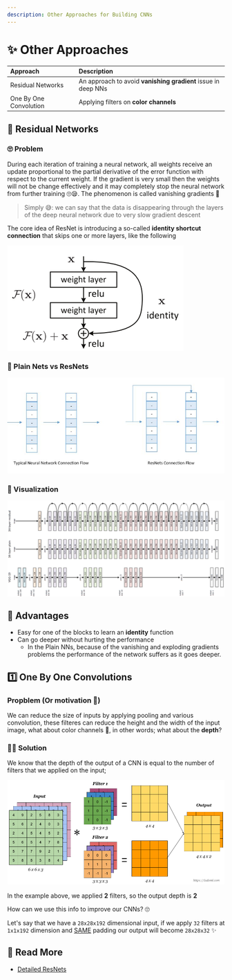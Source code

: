 ```yaml
---
description: Other Approaches for Building CNNs
---
```


# ✨ Other Approaches

| Approach | Description |
| :--- | :--- |
| Residual Networks | An approach to avoid **vanishing gradient** issue in deep NNs |
| One By One Convolution | Applying filters on **color channels** |

## 🔄 Residual Networks

### 🙄 Problem

During each iteration of training a neural network, all weights receive an update proportional to the partial derivative of the error function with respect to the current weight. If the gradient is very small then the weights will not be change effectively and it may completely stop the neural network from further training 🙄😪. The phenomenon is called vanishing gradients 🙁

> Simply 😅: we can say that the data is disappearing through the layers of the deep neural network due to very slow gradient descent

The core idea of ResNet is introducing a so-called **identity shortcut connection** that skips one or more layers, like the following

![](../.gitbook/assets/resnetconcept.png)

### 🙌 Plain Nets vs ResNets

![](../.gitbook/assets/plainvsres.jpg)

### 👀 Visualization

![](../.gitbook/assets/resnetvisualization.png)

## 🤗 Advantages

* Easy for one of the blocks to learn an **identity** function
* Can go deeper without hurting the performance 
  * In the Plain NNs, because of the vanishing and exploding gradients problems the performance of the network suffers as it goes deeper. 

## 1️⃣ One By One Convolutions

### Propblem \(Or motivation 🤔\)

We can reduce the size of inputs by applying pooling and various convolution, these filteres can reduce the height and the width of the input image, what about color channels 🌈, in other words; what about the **depth**?

### 🤸‍♀️ Solution

We know that the depth of the output of a CNN is equal to the number of filters that we applied on the input;

![](../.gitbook/assets/convmulti.png)

In the example above, we applied **2** filters, so the output depth is **2**

How can we use this info to improve our CNNs? 🙄

Let's say that we have a `28x28x192` dimensional input, if we apply `32` filters at `1x1x192` dimension and [SAME](https://github.com/asmaamirkhan/DeepLearningNotes/tree/d20deec6ead832c6650a0d761212dfafef64b302/3-CNNConcepts/1-CommonConcepts-P2.md#same-convolutions) padding our output will become `28x28x32` ✨

## 🧐 Read More

* [Detailed ResNets](https://engmrk.com/residual-networks-resnets/)

